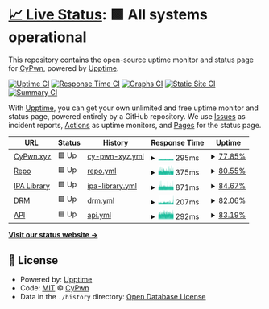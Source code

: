 # [📈 Live Status](https://status.cypwn.xyz): <!--live status--> **🟩 All systems operational**

This repository contains the open-source uptime monitor and status page for [CyPwn](https://repo.cypwn.xyz), powered by [Upptime](https://github.com/upptime/upptime).

[![Uptime CI](https://github.com/cypwn/cypwn/workflows/Uptime%20CI/badge.svg)](https://github.com/cypwn/cypwn/actions?query=workflow%3A%22Uptime+CI%22)
[![Response Time CI](https://github.com/cypwn/cypwn/workflows/Response%20Time%20CI/badge.svg)](https://github.com/cypwn/cypwn/actions?query=workflow%3A%22Response+Time+CI%22)
[![Graphs CI](https://github.com/cypwn/cypwn/workflows/Graphs%20CI/badge.svg)](https://github.com/cypwn/cypwn/actions?query=workflow%3A%22Graphs+CI%22)
[![Static Site CI](https://github.com/cypwn/cypwn/workflows/Static%20Site%20CI/badge.svg)](https://github.com/cypwn/cypwn/actions?query=workflow%3A%22Static+Site+CI%22)
[![Summary CI](https://github.com/cypwn/cypwn/workflows/Summary%20CI/badge.svg)](https://github.com/cypwn/cypwn/actions?query=workflow%3A%22Summary+CI%22)

With [Upptime](https://upptime.js.org), you can get your own unlimited and free uptime monitor and status page, powered entirely by a GitHub repository. We use [Issues](https://github.com/cypwn/cypwn/issues) as incident reports, [Actions](https://github.com/cypwn/cypwn/actions) as uptime monitors, and [Pages](https://status.cypwn.xyz) for the status page.

<!--start: status pages-->
<!-- This summary is generated by Upptime (https://github.com/upptime/upptime) -->
<!-- Do not edit this manually, your changes will be overwritten -->
<!-- prettier-ignore -->
| URL | Status | History | Response Time | Uptime |
| --- | ------ | ------- | ------------- | ------ |
| <img alt="" src="https://icons.duckduckgo.com/ip3/cypwn.xyz.ico" height="13"> [CyPwn.xyz](https://cypwn.xyz) | 🟩 Up | [cy-pwn-xyz.yml](https://github.com/CyPwn/CyPwnStatus/commits/HEAD/history/cy-pwn-xyz.yml) | <details><summary><img alt="Response time graph" src="./graphs/cy-pwn-xyz/response-time-week.png" height="20"> 295ms</summary><br><a href="https://status.cypwn.xyz/history/cy-pwn-xyz"><img alt="Response time 246" src="https://img.shields.io/endpoint?url=https%3A%2F%2Fraw.githubusercontent.com%2FCyPwn%2FCyPwnStatus%2FHEAD%2Fapi%2Fcy-pwn-xyz%2Fresponse-time.json"></a><br><a href="https://status.cypwn.xyz/history/cy-pwn-xyz"><img alt="24-hour response time 301" src="https://img.shields.io/endpoint?url=https%3A%2F%2Fraw.githubusercontent.com%2FCyPwn%2FCyPwnStatus%2FHEAD%2Fapi%2Fcy-pwn-xyz%2Fresponse-time-day.json"></a><br><a href="https://status.cypwn.xyz/history/cy-pwn-xyz"><img alt="7-day response time 295" src="https://img.shields.io/endpoint?url=https%3A%2F%2Fraw.githubusercontent.com%2FCyPwn%2FCyPwnStatus%2FHEAD%2Fapi%2Fcy-pwn-xyz%2Fresponse-time-week.json"></a><br><a href="https://status.cypwn.xyz/history/cy-pwn-xyz"><img alt="30-day response time 291" src="https://img.shields.io/endpoint?url=https%3A%2F%2Fraw.githubusercontent.com%2FCyPwn%2FCyPwnStatus%2FHEAD%2Fapi%2Fcy-pwn-xyz%2Fresponse-time-month.json"></a><br><a href="https://status.cypwn.xyz/history/cy-pwn-xyz"><img alt="1-year response time 262" src="https://img.shields.io/endpoint?url=https%3A%2F%2Fraw.githubusercontent.com%2FCyPwn%2FCyPwnStatus%2FHEAD%2Fapi%2Fcy-pwn-xyz%2Fresponse-time-year.json"></a></details> | <details><summary><a href="https://status.cypwn.xyz/history/cy-pwn-xyz">77.85%</a></summary><a href="https://status.cypwn.xyz/history/cy-pwn-xyz"><img alt="All-time uptime 99.64%" src="https://img.shields.io/endpoint?url=https%3A%2F%2Fraw.githubusercontent.com%2FCyPwn%2FCyPwnStatus%2FHEAD%2Fapi%2Fcy-pwn-xyz%2Fuptime.json"></a><br><a href="https://status.cypwn.xyz/history/cy-pwn-xyz"><img alt="24-hour uptime 88.79%" src="https://img.shields.io/endpoint?url=https%3A%2F%2Fraw.githubusercontent.com%2FCyPwn%2FCyPwnStatus%2FHEAD%2Fapi%2Fcy-pwn-xyz%2Fuptime-day.json"></a><br><a href="https://status.cypwn.xyz/history/cy-pwn-xyz"><img alt="7-day uptime 77.85%" src="https://img.shields.io/endpoint?url=https%3A%2F%2Fraw.githubusercontent.com%2FCyPwn%2FCyPwnStatus%2FHEAD%2Fapi%2Fcy-pwn-xyz%2Fuptime-week.json"></a><br><a href="https://status.cypwn.xyz/history/cy-pwn-xyz"><img alt="30-day uptime 91.92%" src="https://img.shields.io/endpoint?url=https%3A%2F%2Fraw.githubusercontent.com%2FCyPwn%2FCyPwnStatus%2FHEAD%2Fapi%2Fcy-pwn-xyz%2Fuptime-month.json"></a><br><a href="https://status.cypwn.xyz/history/cy-pwn-xyz"><img alt="1-year uptime 99.33%" src="https://img.shields.io/endpoint?url=https%3A%2F%2Fraw.githubusercontent.com%2FCyPwn%2FCyPwnStatus%2FHEAD%2Fapi%2Fcy-pwn-xyz%2Fuptime-year.json"></a></details>
| <img alt="" src="https://icons.duckduckgo.com/ip3/repo.cypwn.xyz.ico" height="13"> [Repo](https://repo.cypwn.xyz) | 🟩 Up | [repo.yml](https://github.com/CyPwn/CyPwnStatus/commits/HEAD/history/repo.yml) | <details><summary><img alt="Response time graph" src="./graphs/repo/response-time-week.png" height="20"> 375ms</summary><br><a href="https://status.cypwn.xyz/history/repo"><img alt="Response time 220" src="https://img.shields.io/endpoint?url=https%3A%2F%2Fraw.githubusercontent.com%2FCyPwn%2FCyPwnStatus%2FHEAD%2Fapi%2Frepo%2Fresponse-time.json"></a><br><a href="https://status.cypwn.xyz/history/repo"><img alt="24-hour response time 367" src="https://img.shields.io/endpoint?url=https%3A%2F%2Fraw.githubusercontent.com%2FCyPwn%2FCyPwnStatus%2FHEAD%2Fapi%2Frepo%2Fresponse-time-day.json"></a><br><a href="https://status.cypwn.xyz/history/repo"><img alt="7-day response time 375" src="https://img.shields.io/endpoint?url=https%3A%2F%2Fraw.githubusercontent.com%2FCyPwn%2FCyPwnStatus%2FHEAD%2Fapi%2Frepo%2Fresponse-time-week.json"></a><br><a href="https://status.cypwn.xyz/history/repo"><img alt="30-day response time 362" src="https://img.shields.io/endpoint?url=https%3A%2F%2Fraw.githubusercontent.com%2FCyPwn%2FCyPwnStatus%2FHEAD%2Fapi%2Frepo%2Fresponse-time-month.json"></a><br><a href="https://status.cypwn.xyz/history/repo"><img alt="1-year response time 245" src="https://img.shields.io/endpoint?url=https%3A%2F%2Fraw.githubusercontent.com%2FCyPwn%2FCyPwnStatus%2FHEAD%2Fapi%2Frepo%2Fresponse-time-year.json"></a></details> | <details><summary><a href="https://status.cypwn.xyz/history/repo">80.55%</a></summary><a href="https://status.cypwn.xyz/history/repo"><img alt="All-time uptime 99.65%" src="https://img.shields.io/endpoint?url=https%3A%2F%2Fraw.githubusercontent.com%2FCyPwn%2FCyPwnStatus%2FHEAD%2Fapi%2Frepo%2Fuptime.json"></a><br><a href="https://status.cypwn.xyz/history/repo"><img alt="24-hour uptime 90.60%" src="https://img.shields.io/endpoint?url=https%3A%2F%2Fraw.githubusercontent.com%2FCyPwn%2FCyPwnStatus%2FHEAD%2Fapi%2Frepo%2Fuptime-day.json"></a><br><a href="https://status.cypwn.xyz/history/repo"><img alt="7-day uptime 80.55%" src="https://img.shields.io/endpoint?url=https%3A%2F%2Fraw.githubusercontent.com%2FCyPwn%2FCyPwnStatus%2FHEAD%2Fapi%2Frepo%2Fuptime-week.json"></a><br><a href="https://status.cypwn.xyz/history/repo"><img alt="30-day uptime 91.95%" src="https://img.shields.io/endpoint?url=https%3A%2F%2Fraw.githubusercontent.com%2FCyPwn%2FCyPwnStatus%2FHEAD%2Fapi%2Frepo%2Fuptime-month.json"></a><br><a href="https://status.cypwn.xyz/history/repo"><img alt="1-year uptime 99.33%" src="https://img.shields.io/endpoint?url=https%3A%2F%2Fraw.githubusercontent.com%2FCyPwn%2FCyPwnStatus%2FHEAD%2Fapi%2Frepo%2Fuptime-year.json"></a></details>
| <img alt="" src="https://icons.duckduckgo.com/ip3/ipa.cypwn.xyz.ico" height="13"> [IPA Library](https://ipa.cypwn.xyz) | 🟩 Up | [ipa-library.yml](https://github.com/CyPwn/CyPwnStatus/commits/HEAD/history/ipa-library.yml) | <details><summary><img alt="Response time graph" src="./graphs/ipa-library/response-time-week.png" height="20"> 871ms</summary><br><a href="https://status.cypwn.xyz/history/ipa-library"><img alt="Response time 431" src="https://img.shields.io/endpoint?url=https%3A%2F%2Fraw.githubusercontent.com%2FCyPwn%2FCyPwnStatus%2FHEAD%2Fapi%2Fipa-library%2Fresponse-time.json"></a><br><a href="https://status.cypwn.xyz/history/ipa-library"><img alt="24-hour response time 906" src="https://img.shields.io/endpoint?url=https%3A%2F%2Fraw.githubusercontent.com%2FCyPwn%2FCyPwnStatus%2FHEAD%2Fapi%2Fipa-library%2Fresponse-time-day.json"></a><br><a href="https://status.cypwn.xyz/history/ipa-library"><img alt="7-day response time 871" src="https://img.shields.io/endpoint?url=https%3A%2F%2Fraw.githubusercontent.com%2FCyPwn%2FCyPwnStatus%2FHEAD%2Fapi%2Fipa-library%2Fresponse-time-week.json"></a><br><a href="https://status.cypwn.xyz/history/ipa-library"><img alt="30-day response time 840" src="https://img.shields.io/endpoint?url=https%3A%2F%2Fraw.githubusercontent.com%2FCyPwn%2FCyPwnStatus%2FHEAD%2Fapi%2Fipa-library%2Fresponse-time-month.json"></a><br><a href="https://status.cypwn.xyz/history/ipa-library"><img alt="1-year response time 503" src="https://img.shields.io/endpoint?url=https%3A%2F%2Fraw.githubusercontent.com%2FCyPwn%2FCyPwnStatus%2FHEAD%2Fapi%2Fipa-library%2Fresponse-time-year.json"></a></details> | <details><summary><a href="https://status.cypwn.xyz/history/ipa-library">84.67%</a></summary><a href="https://status.cypwn.xyz/history/ipa-library"><img alt="All-time uptime 99.62%" src="https://img.shields.io/endpoint?url=https%3A%2F%2Fraw.githubusercontent.com%2FCyPwn%2FCyPwnStatus%2FHEAD%2Fapi%2Fipa-library%2Fuptime.json"></a><br><a href="https://status.cypwn.xyz/history/ipa-library"><img alt="24-hour uptime 97.14%" src="https://img.shields.io/endpoint?url=https%3A%2F%2Fraw.githubusercontent.com%2FCyPwn%2FCyPwnStatus%2FHEAD%2Fapi%2Fipa-library%2Fuptime-day.json"></a><br><a href="https://status.cypwn.xyz/history/ipa-library"><img alt="7-day uptime 84.67%" src="https://img.shields.io/endpoint?url=https%3A%2F%2Fraw.githubusercontent.com%2FCyPwn%2FCyPwnStatus%2FHEAD%2Fapi%2Fipa-library%2Fuptime-week.json"></a><br><a href="https://status.cypwn.xyz/history/ipa-library"><img alt="30-day uptime 91.48%" src="https://img.shields.io/endpoint?url=https%3A%2F%2Fraw.githubusercontent.com%2FCyPwn%2FCyPwnStatus%2FHEAD%2Fapi%2Fipa-library%2Fuptime-month.json"></a><br><a href="https://status.cypwn.xyz/history/ipa-library"><img alt="1-year uptime 99.29%" src="https://img.shields.io/endpoint?url=https%3A%2F%2Fraw.githubusercontent.com%2FCyPwn%2FCyPwnStatus%2FHEAD%2Fapi%2Fipa-library%2Fuptime-year.json"></a></details>
| <img alt="" src="https://icons.duckduckgo.com/ip3/drm.cypwn.xyz.ico" height="13"> [DRM](https://drm.cypwn.xyz) | 🟩 Up | [drm.yml](https://github.com/CyPwn/CyPwnStatus/commits/HEAD/history/drm.yml) | <details><summary><img alt="Response time graph" src="./graphs/drm/response-time-week.png" height="20"> 207ms</summary><br><a href="https://status.cypwn.xyz/history/drm"><img alt="Response time 140" src="https://img.shields.io/endpoint?url=https%3A%2F%2Fraw.githubusercontent.com%2FCyPwn%2FCyPwnStatus%2FHEAD%2Fapi%2Fdrm%2Fresponse-time.json"></a><br><a href="https://status.cypwn.xyz/history/drm"><img alt="24-hour response time 269" src="https://img.shields.io/endpoint?url=https%3A%2F%2Fraw.githubusercontent.com%2FCyPwn%2FCyPwnStatus%2FHEAD%2Fapi%2Fdrm%2Fresponse-time-day.json"></a><br><a href="https://status.cypwn.xyz/history/drm"><img alt="7-day response time 207" src="https://img.shields.io/endpoint?url=https%3A%2F%2Fraw.githubusercontent.com%2FCyPwn%2FCyPwnStatus%2FHEAD%2Fapi%2Fdrm%2Fresponse-time-week.json"></a><br><a href="https://status.cypwn.xyz/history/drm"><img alt="30-day response time 201" src="https://img.shields.io/endpoint?url=https%3A%2F%2Fraw.githubusercontent.com%2FCyPwn%2FCyPwnStatus%2FHEAD%2Fapi%2Fdrm%2Fresponse-time-month.json"></a><br><a href="https://status.cypwn.xyz/history/drm"><img alt="1-year response time 147" src="https://img.shields.io/endpoint?url=https%3A%2F%2Fraw.githubusercontent.com%2FCyPwn%2FCyPwnStatus%2FHEAD%2Fapi%2Fdrm%2Fresponse-time-year.json"></a></details> | <details><summary><a href="https://status.cypwn.xyz/history/drm">82.06%</a></summary><a href="https://status.cypwn.xyz/history/drm"><img alt="All-time uptime 99.60%" src="https://img.shields.io/endpoint?url=https%3A%2F%2Fraw.githubusercontent.com%2FCyPwn%2FCyPwnStatus%2FHEAD%2Fapi%2Fdrm%2Fuptime.json"></a><br><a href="https://status.cypwn.xyz/history/drm"><img alt="24-hour uptime 91.71%" src="https://img.shields.io/endpoint?url=https%3A%2F%2Fraw.githubusercontent.com%2FCyPwn%2FCyPwnStatus%2FHEAD%2Fapi%2Fdrm%2Fuptime-day.json"></a><br><a href="https://status.cypwn.xyz/history/drm"><img alt="7-day uptime 82.06%" src="https://img.shields.io/endpoint?url=https%3A%2F%2Fraw.githubusercontent.com%2FCyPwn%2FCyPwnStatus%2FHEAD%2Fapi%2Fdrm%2Fuptime-week.json"></a><br><a href="https://status.cypwn.xyz/history/drm"><img alt="30-day uptime 90.82%" src="https://img.shields.io/endpoint?url=https%3A%2F%2Fraw.githubusercontent.com%2FCyPwn%2FCyPwnStatus%2FHEAD%2Fapi%2Fdrm%2Fuptime-month.json"></a><br><a href="https://status.cypwn.xyz/history/drm"><img alt="1-year uptime 99.24%" src="https://img.shields.io/endpoint?url=https%3A%2F%2Fraw.githubusercontent.com%2FCyPwn%2FCyPwnStatus%2FHEAD%2Fapi%2Fdrm%2Fuptime-year.json"></a></details>
| <img alt="" src="https://icons.duckduckgo.com/ip3/api.cypwn.xyz.ico" height="13"> [API](https://api.cypwn.xyz) | 🟩 Up | [api.yml](https://github.com/CyPwn/CyPwnStatus/commits/HEAD/history/api.yml) | <details><summary><img alt="Response time graph" src="./graphs/api/response-time-week.png" height="20"> 292ms</summary><br><a href="https://status.cypwn.xyz/history/api"><img alt="Response time 225" src="https://img.shields.io/endpoint?url=https%3A%2F%2Fraw.githubusercontent.com%2FCyPwn%2FCyPwnStatus%2FHEAD%2Fapi%2Fapi%2Fresponse-time.json"></a><br><a href="https://status.cypwn.xyz/history/api"><img alt="24-hour response time 288" src="https://img.shields.io/endpoint?url=https%3A%2F%2Fraw.githubusercontent.com%2FCyPwn%2FCyPwnStatus%2FHEAD%2Fapi%2Fapi%2Fresponse-time-day.json"></a><br><a href="https://status.cypwn.xyz/history/api"><img alt="7-day response time 292" src="https://img.shields.io/endpoint?url=https%3A%2F%2Fraw.githubusercontent.com%2FCyPwn%2FCyPwnStatus%2FHEAD%2Fapi%2Fapi%2Fresponse-time-week.json"></a><br><a href="https://status.cypwn.xyz/history/api"><img alt="30-day response time 281" src="https://img.shields.io/endpoint?url=https%3A%2F%2Fraw.githubusercontent.com%2FCyPwn%2FCyPwnStatus%2FHEAD%2Fapi%2Fapi%2Fresponse-time-month.json"></a><br><a href="https://status.cypwn.xyz/history/api"><img alt="1-year response time 242" src="https://img.shields.io/endpoint?url=https%3A%2F%2Fraw.githubusercontent.com%2FCyPwn%2FCyPwnStatus%2FHEAD%2Fapi%2Fapi%2Fresponse-time-year.json"></a></details> | <details><summary><a href="https://status.cypwn.xyz/history/api">83.19%</a></summary><a href="https://status.cypwn.xyz/history/api"><img alt="All-time uptime 99.68%" src="https://img.shields.io/endpoint?url=https%3A%2F%2Fraw.githubusercontent.com%2FCyPwn%2FCyPwnStatus%2FHEAD%2Fapi%2Fapi%2Fuptime.json"></a><br><a href="https://status.cypwn.xyz/history/api"><img alt="24-hour uptime 91.91%" src="https://img.shields.io/endpoint?url=https%3A%2F%2Fraw.githubusercontent.com%2FCyPwn%2FCyPwnStatus%2FHEAD%2Fapi%2Fapi%2Fuptime-day.json"></a><br><a href="https://status.cypwn.xyz/history/api"><img alt="7-day uptime 83.19%" src="https://img.shields.io/endpoint?url=https%3A%2F%2Fraw.githubusercontent.com%2FCyPwn%2FCyPwnStatus%2FHEAD%2Fapi%2Fapi%2Fuptime-week.json"></a><br><a href="https://status.cypwn.xyz/history/api"><img alt="30-day uptime 92.80%" src="https://img.shields.io/endpoint?url=https%3A%2F%2Fraw.githubusercontent.com%2FCyPwn%2FCyPwnStatus%2FHEAD%2Fapi%2Fapi%2Fuptime-month.json"></a><br><a href="https://status.cypwn.xyz/history/api"><img alt="1-year uptime 99.40%" src="https://img.shields.io/endpoint?url=https%3A%2F%2Fraw.githubusercontent.com%2FCyPwn%2FCyPwnStatus%2FHEAD%2Fapi%2Fapi%2Fuptime-year.json"></a></details>

<!--end: status pages-->

[**Visit our status website →**](https://status.cypwn.xyz)

## 📄 License

- Powered by: [Upptime](https://github.com/upptime/upptime)
- Code: [MIT](./LICENSE) © [CyPwn](https://repo.cypwn.xyz)
- Data in the `./history` directory: [Open Database License](https://opendatacommons.org/licenses/odbl/1-0/)
